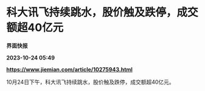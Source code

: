 # 科大讯飞持续跳水，股价触及跌停，成交额超40亿元
**界面快报**

**2023-10-24 05:49**

**https://www.jiemian.com/article/10275943.html**

10月24日下午，科大讯飞持续跳水，股价触及跌停，成交额超40亿元。